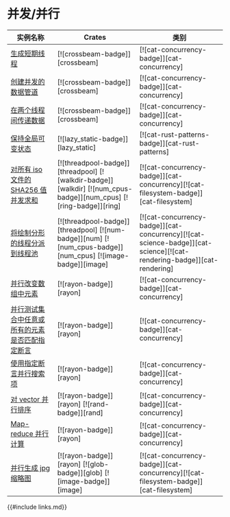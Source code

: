 # 并发/并行

<!--
> [concurrency.md](https://github.com/rust-lang-nursery/rust-cookbook/blob/master/src/concurrency.md)
> <br />
> commit 3c32c84475a2d99aa1d1b2d5d2e480aeada47293 - 2020.06.07
-->

| 实例名称 | Crates | 类别 |
|--------|--------|------------|
| [生成短期线程][ex-crossbeam-spawn] | [![crossbeam-badge]][crossbeam] | [![cat-concurrency-badge]][cat-concurrency] |
| [创建并发的数据管道][ex-crossbeam-pipeline] | [![crossbeam-badge]][crossbeam] | [![cat-concurrency-badge]][cat-concurrency] |
| [在两个线程间传递数据][ex-crossbeam-spsc] | [![crossbeam-badge]][crossbeam] | [![cat-concurrency-badge]][cat-concurrency] |
| [保持全局可变状态][ex-global-mut-state] | [![lazy_static-badge]][lazy_static] | [![cat-rust-patterns-badge]][cat-rust-patterns] |
| [对所有 iso 文件的 SHA256 值并发求和][ex-threadpool-walk]  | [![threadpool-badge]][threadpool] [![walkdir-badge]][walkdir] [![num_cpus-badge]][num_cpus] [![ring-badge]][ring] | [![cat-concurrency-badge]][cat-concurrency][![cat-filesystem-badge]][cat-filesystem] |
| [将绘制分形的线程分派到线程池][ex-threadpool-fractal] | [![threadpool-badge]][threadpool] [![num-badge]][num] [![num_cpus-badge]][num_cpus] [![image-badge]][image] | [![cat-concurrency-badge]][cat-concurrency][![cat-science-badge]][cat-science][![cat-rendering-badge]][cat-rendering] |
| [并行改变数组中元素][ex-rayon-iter-mut] | [![rayon-badge]][rayon] | [![cat-concurrency-badge]][cat-concurrency] |
| [并行测试集合中任意或所有的元素是否匹配指定断言][ex-rayon-any-all] | [![rayon-badge]][rayon] | [![cat-concurrency-badge]][cat-concurrency] |
| [使用指定断言并行搜索项][ex-rayon-parallel-search] | [![rayon-badge]][rayon] | [![cat-concurrency-badge]][cat-concurrency] |
| [对 vector 并行排序][ex-rayon-parallel-sort] | [![rayon-badge]][rayon] [![rand-badge]][rand] | [![cat-concurrency-badge]][cat-concurrency] |
| [Map-reduce 并行计算][ex-rayon-map-reduce] | [![rayon-badge]][rayon] | [![cat-concurrency-badge]][cat-concurrency] |
| [并行生成 jpg 缩略图][ex-rayon-thumbnails] | [![rayon-badge]][rayon] [![glob-badge]][glob] [![image-badge]][image] | [![cat-concurrency-badge]][cat-concurrency][![cat-filesystem-badge]][cat-filesystem] |


[ex-crossbeam-spawn]: concurrency/threads.md#生成短期线程
[ex-crossbeam-pipeline]: concurrency/threads.md#创建并发的数据管道
[ex-crossbeam-spsc]: concurrency/threads.md#在两个线程间传递数据
[ex-global-mut-state]: concurrency/threads.md#保持全局可变状态
[ex-threadpool-walk]: concurrency/threads.md#对所有-iso-文件的-sha256-值并发求和
[ex-threadpool-fractal]: concurrency/threads.md#将绘制分形的线程分派到线程池
[ex-rayon-iter-mut]: concurrency/parallel.md#并行改变数组中元素
[ex-rayon-any-all]: concurrency/parallel.md#并行测试集合中任意或所有的元素是否匹配指定断言
[ex-rayon-parallel-search]: concurrency/parallel.md#使用指定断言并行搜索项
[ex-rayon-parallel-sort]: concurrency/parallel.md#对-vector-并行排序
[ex-rayon-map-reduce]: concurrency/parallel.md#map-reduce-并行计算
[ex-rayon-thumbnails]: concurrency/parallel.md#并行生成-jpg-缩略图

{{#include links.md}}
